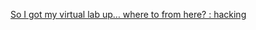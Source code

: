 
[So I got my virtual lab up… where to from here? : hacking](https://old.reddit.com/r/hacking/comments/q6ueme/so_i_got_my_virtual_lab_up_where_to_from_here)

